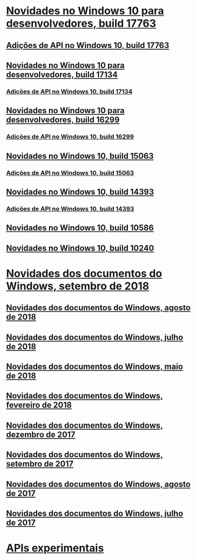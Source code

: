# [Novidades no Windows 10 para desenvolvedores, build 17763](../whats-new/windows-10-build-17763.md)
## [Adições de API no Windows 10, build 17763](../whats-new/windows-10-build-17763-api-diff.md)
## [Novidades no Windows 10 para desenvolvedores, build 17134](../whats-new/windows-10-build-17134.md)
### [Adições de API no Windows 10, build 17134](../whats-new/windows-10-build-17134-api-diff.md)
## [Novidades no Windows 10 para desenvolvedores, build 16299](../whats-new/windows-10-build-16299.md)
### [Adições de API no Windows 10, build 16299](../whats-new/windows-10-build-16299-api-diff.md)
## [Novidades no Windows 10, build 15063](../whats-new/windows-10-build-15063.md)
### [Adições de API no Windows 10, build 15063](../whats-new/windows-10-build-15063-api-diff.md)
## [Novidades no Windows 10, build 14393](../whats-new/windows-10-build-14393.md)
### [Adições de API no Windows 10, build 14393](../whats-new/windows-10-build-14393-api-diff.md)
## [Novidades no Windows 10, build 10586](../whats-new/windows-10-build-10586.md)
## [Novidades no Windows 10, build 10240](../whats-new/windows-10-build-10240.md)
# [Novidades dos documentos do Windows, setembro de 2018](../whats-new/windows-docs-september-2018.md)
## [Novidades dos documentos do Windows, agosto de 2018](../whats-new/windows-docs-august-2018.md)
## [Novidades dos documentos do Windows, julho de 2018](../whats-new/windows-docs-july-2018.md)
## [Novidades dos documentos do Windows, maio de 2018](../whats-new/windows-docs-may-2018.md)
## [Novidades dos documentos do Windows, fevereiro de 2018](../whats-new/windows-docs-february-2018.md)
## [Novidades dos documentos do Windows, dezembro de 2017](../whats-new/windows-docs-december-2017.md)
## [Novidades dos documentos do Windows, setembro de 2017](../whats-new/windows-docs-september-2017.md)
## [Novidades dos documentos do Windows, agosto de 2017](../whats-new/windows-docs-august-2017.md)
## [Novidades dos documentos do Windows, julho de 2017](../whats-new/windows-docs-july-2017.md)
# [APIs experimentais](../whats-new/experimental-apis.md)